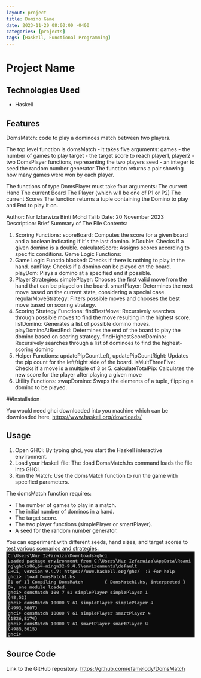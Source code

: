 ```yaml
---
layout: project
title: Domino Game 
date: 2023-11-20 08:00:00 -0400
categories: [projects]
tags: [Haskell, Functional Programming]
---
```


# Project Name


## Technologies Used

- Haskell

## Features

DomsMatch: code to play a dominoes match between two players.

   The top level function is domsMatch - it takes five arguments:
       games - the number of games to play
       target - the target score to reach
       player1, player2 - two DomsPlayer functions, representing the two players
       seed - an integer to seed the random number generator
   The function returns a pair showing how many games were won by each player.

   The functions of type DomsPlayer must take four arguments:
       The current Hand
       The current Board
       The Player (which will be one of P1 or P2)
       The current Scores
   The function returns a tuple containing the Domino to play and End to play it on.

   Author: Nur Izfarwiza Binti Mohd Talib
   Date: 20 November 2023
   Description:
   Brief Summary of The File Contents:
   1. Scoring Functions:
      scoreBoard: Computes the score for a given board and a boolean indicating if it's the last domino.
      isDouble: Checks if a given domino is a double.
      calculateScore: Assigns scores according to specific conditions.
      Game Logic Functions:
  2. Game Logic Functio
      blocked: Checks if there is nothing to play in the hand.
      canPlay: Checks if a domino can be played on the board.
      playDom: Plays a domino at a specified end if possible.
  3. Player Strategies:
      simplePlayer: Chooses the first valid move from the hand that can be played on the board.
      smartPlayer: Determines the next move based on the current state, considering a special case.
      regularMoveStrategy: Filters possible moves and chooses the best move based on scoring strategy.
  4. Scoring Strategy Functions:
      findBestMove: Recursively searches through possible moves to find the move resulting in the highest score.
      listDomino: Generates a list of possible domino moves.
      playDominoAtBestEnd: Determines the end of the board to play the domino based on scoring strategy.
      findHighestScoreDomino: Recursively searches through a list of dominoes to find the highest-scoring domino
  5. Helper Functions:
      updatePipCountLeft, updatePipCountRight: Updates the pip count for the left/right side of the board.
      isMultThreeFive: Checks if a move is a multiple of 3 or 5.
      calculateTotalPip: Calculates the new score for the player after playing a given move
  6. Utility Functions:
      swapDomino: Swaps the elements of a tuple, flipping a domino to be played.

##Installation

You would need ghci downloaded into you machine which can be downloaded here, https://www.haskell.org/downloads/

## Usage

1. Open GHCi: By typing ghci, you start the Haskell interactive environment.
2. Load your Haskell file: The :load DomsMatch.hs command loads the file into GHCi.
3. Run the Match: Use the domsMatch function to run the game with specified parameters.

The domsMatch function requires:

- The number of games to play in a match.
- The initial number of dominos in a hand.
- The target score.
- The two player functions (simplePlayer or smartPlayer).
- A seed for the random number generator.

You can experiment with different seeds, hand sizes, and target scores to test various scenarios and strategies.
![Game Example](example.png)

## Source Code

Link to the GitHub repository: https://github.com/efamelody/DomsMatch 

